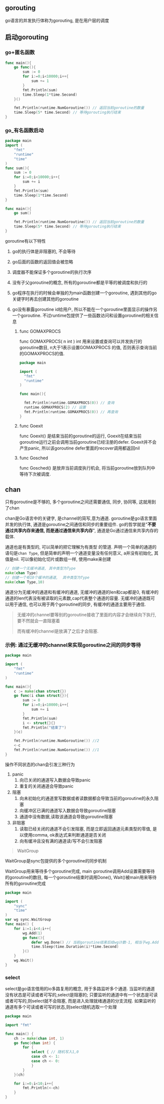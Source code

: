 ## gorouting

go语言的并发执行体称为gorouting, 是在用户层的调度

## 启动gorouting

### go+匿名函数

```go
func main(){
	go func(){
		sum := 0
		for i:=0;i<10000;i++{
			sum += 1
		}
		fmt.Println(sum)
		time.Sleep(1*time.Second)
	}()

	fmt.Println(runtime.NumGoroutine()) // 返回当前goroutine的数量
	time.Sleep(5* time.Second) // 等待gorouting执行结束
}

```

### go_有名函数启动

```go
package main
import (
	"fmt"
	"runtime"
	"time"
)
func sum(){
	sum := 0
	for i:=0;i<10000;i++{
		sum += i
	}
	fmt.Println(sum)
	time.Sleep(1*time.Second)
}

func main(){
	go sum()

	fmt.Println(runtime.NumGoroutine()) // 返回当前goroutine的数量
	time.Sleep(5* time.Second) // 等待gorouting执行结束
}
```

goroutine有以下特性

1. go的执行体是非阻塞的, 不会等待

2. go后面的函数的返回值会被忽略

3. 调度器不能保证多个goroutine的执行次序

4. 没有子父goroutine的概念, 所有的goroutine都是平等的被调度和执行的

5. go程序在执行的时候会单独的为main函数创建一个goroutine, 遇到其他的go关键字时再去创建其他的goroutine

6. go没有暴露goroutine id给用户, 所以不能在一个goroutine里面显示的操作另一个goroutine. 不过runtime包提供了一些函数访问和设置goroutine的相关信息

   1. func GOMAXPROCS 

      func GOMAXPROCS( n int ) int 用来设置或查询可以并发执行的goroutine数目, n大于1表示设置GOMAXPROCS 的值, 否则表示查询当前的GOMAXPROCS的值.

      ```go
      package main
      
      import (
      	"fmt"
      	"runtime"
      )
      
      func main(){
      
      	fmt.Println(runtime.GOMAXPROCS(0)) // 查询
      	runtime.GOMAXPROCS(2) // 设置
      	fmt.Println(runtime.GOMAXPROCS(0)) // 再查询
      }
      ```

   2. func Goexit

      func Goexit() 是结束当前的goroutine的运行, Goexit在结束当前goroutine运行之前会调用当前goroutine已经注册的defer. Goexit并不会产生panic, 所以该goroutine defer里面的recover调用都返回nil

   3. func Gosched

      func Gosched() 是放弃当前调度执行机会, 将当前goroutine放到队列中等待下次被调度.

## chan

只有goroutine是不够的, 多个goroutine之间还需要通信, 同步, 协同等, 这就用到了chan

chan是Go语言中的关键字, 是channel的简写,意为通道. goroutine是go语言里面并发的执行体, 通道是goroutine之间通信和同步的重要组件. go的哲学就是"**不要通过共享内存来通信, 而是通过通信来共享内存**", 通道是Go通过通信来共享内存的载体.

通道也是有类型的, 可以简单的把它理解为有类型 的管道. 声明一个简单的通道的语句是`chan Type`, 但是简单的声明一个通道变量没有任何意义, a并没有初始化, 其值是nil. 可以像初始化切片或数组一样, 使用make来创建

```go
// 创建一个无缓冲通道, 其中类型为Type
make(chan Type)
// 创建一个有10个缓冲的通道,  其中类型为Type
make(chan Type,10)
```

通道分为无缓冲的通道和有缓冲的通道, 无缓冲的通道的len和cap都是0, 有缓冲的通道的len代表没有被读取的元素数,cap代表整个通道的容量. 无缓冲的通道既可以用于通信, 也可以用于两个goroutine的同步, 有缓冲的通道主要用于通信.

> 无缓冲的channel要等别的goroutine接收了里面的内容才会继续向下执行, 要不然就会一直阻塞着
>
> 而有缓冲的channel是放满了之后才会阻塞.

### 示例:  通过无缓冲的channel来实现goroutine之间的同步等待

```go
package main

import (
	"fmt"
	"runtime"
)

func main(){
	c := make(chan struct{})
	go func(i chan struct{}){
		sum := 0
		for i:=0;i<10000;i++{
			sum += i
		}
		fmt.Println(sum)
		i <- struct{}{}
		fmt.Println("结束了")
	}(c)

	fmt.Println(runtime.NumGoroutine()) //2
	<-c
	fmt.Println(runtime.NumGoroutine()) //1
}

```

操作不同状态的chan会引发三种行为

1. panic
   1. 向已关闭的通道写入数据会导致panic
   2. 重复的关闭通道会导致panic
2. 阻塞
   1. 向未初始化的通道里写数据或者读数据都会导致当前的goroutine的永久阻塞
   2. 向缓冲区已满的通道写入数据会导致goroutine阻塞
   3. 通道中没有数据,读取该通道会导致goroutine阻塞
3. 非阻塞
   1. 读取已经关闭的通道不会引发阻塞, 而是立即返回通道元素类型的零值, 是以使用comma, ok表达式来判断通道是否关闭
   2. 向有缓冲且没有满的通道读/写不会引发阻塞

> WaitGroup

WaitGroup是sync包提供的多个goroutine的同步机制

WaitGroup用来等待多个goroutine完成, main goroutine调用Add设置需要等待的goroutine的数目, 每一个goroutine结束时调用Done(), Wait()被main用来等待所有的goroutine完成

```go
package main

import (
	"sync"
	"time"
)
var wg sync.WaitGroup
func main() {
	for i:=1;i<4;i++{
		wg.Add(1)
		go func(){
			defer wg.Done() // 当前goroutine结束后给wg计数-1, 相当于wg.Add(-1)
			time.Sleep(time.Duration(i)*time.Second)
		}()
	}
	wg.Wait()
}

```

### select

select是go语言借用的io多路复用的概念, 用于多路监听多个通道. 当监听的通道没有状态是可读或者可写的,select是阻塞的; 只要监听的通道中有一个状态是可读或者可写的,则select就不会阻塞, 而是进入处理就绪通道的分支流程. 如果监听的通道有多个可读或者可写的状态,则select随机选取一个处理

```go
package main

import "fmt"

func main() {
	ch := make(chan int, 1)
	go func(chan int) {
		for {
			select { // 随机写入1,0
			case ch <- 1:
			case ch <- 0:
			}
		}
	}(ch)

	for i:=0;i<10;i++{
		fmt.Println(<-ch)
	}
}
```

